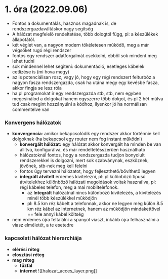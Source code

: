 # 1. óra (2022.09.06)
- Fontos a dokumentálás, hasznos magadnak is, de rendszergazdaváltáskor nagy segítség 
- A hálózat megfelelő rendeltetése, több dologtól függ, pl: a készülékek állapotától.
- két véglet van, a nagyon modern tökéletesen működő, meg a már végsőket rugó régi rendszer
- fontos egy rendszer adatforgalmát csekkolni, ebből sok mindent meg lehet tudni
- sok mindennel lehet segiteni: dokumentáció, esetleges kábelek cetlizése is (mi hova megy)
- az is potenciálisan rosz, vagy jó, hogy egy régi rendszert felturbóz a nagyon fasza rendszergazda, csak ha utána megy egy kevésbé fasza, akkor fingja se lesz róla
- ha pl programokat ír egy rendszergazda stb, stb, nem egyben megcsinálod a dolgokat hanem egyszerre több dolgot, és pl 2 hét múlva tud csak megint hozzányúlni a kódhoz, ilyenkor jó ha normálisan commentelve van

### Konvergens hálózatok
- **konvergencia**: amikor bekapcsolódik egy rendszer akkor történnie kell dolgoknak (ha bekapcsol egy router nem fog instant működni)
	- **konvergált hálózat:** egy hálózat akkor konvergált ha minden be van állítva, konfigurálva, és már rendeltetésszerűen használható
	- hálózatoknál fontos, hogy a rendszergazda tudjon bonyolult rendszerekkel is dolgozni, mert sok szabványnak, eszköznek, jövőnek, stb-nek meg kell felelni
	- fontos úgy tervezni hálózatot, hogy fejleszthető/bővíthető legyen
	- **integrált átvitelt** érdemes kivitelezni, pl: pl különböző típusú átvitelekhez különböző hálózati megoldások voltak használva, pl: régi kábeles telefon, meg a mai mobiltelefonok.
		- az **Integrált** hálózatnál nincs különböző kivitelezés, a kivitelezés minél több készülékkel működjön
		- pl: 8.5 km réz kábelt a telefonnak, akkor ne legyen még külön 8.5 km réz kábel az internetnek, hanem az működjön mindakettővel == fele annyi kábel költség
- nem érdemes újra feltalálni a spanyol viaszt, inkább újra felhasználni a viasz elméletét, a te esetedre
### kapcsolati hálózat hierarchiája
- **elérési** **réteg**
- **elosztási** **réteg**
- **mag** **réteg**
	- **tűzfal**
	- **internet**
![[halozat_acces_layer.png]]